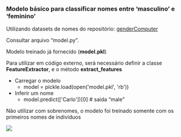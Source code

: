 ### Modelo básico para classificar nomes entre ‘masculino’ e ‘feminino’

Utilizando datasets de nomes do repositório: [genderComputer](https://github.com/tue-mdse/genderComputer/tree/master/nameLists)

Consultar arquivo “model.py”.

Modelo treinado já fornecido (**model.pkl**)

Para utilizar em código externo, será necessário definir a classe **FeatureExtractor**, e o método **extract\_features**

*   Carregar o modelo
    *   model = pickle.load(open('model.pkl', 'rb'))
*   Inferir um nome
    *   model.predict(\['Carlo'\])\[0\] # saida “male”

Não utilizar com sobrenomes, o modelo foi treinado somente com os primeiros nomes de indivíduos

![]([https://image_url.png](https://github.com/cnmoro/GenderDetectorByName/blob/master/pipe.png?raw=true))

